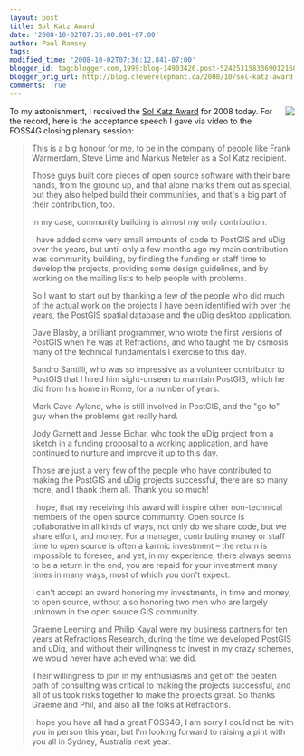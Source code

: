 ```yaml
---
layout: post
title: Sol Katz Award
date: '2008-10-02T07:35:00.001-07:00'
author: Paul Ramsey
tags: 
modified_time: '2008-10-02T07:36:12.841-07:00'
blogger_id: tag:blogger.com,1999:blog-14903426.post-5242531583369012168
blogger_orig_url: http://blog.cleverelephant.ca/2008/10/sol-katz-award.html
comments: True
---
```


<img src="http://www.oscar-awards.deepthi.com/images/oscar-award.gif" style="float:right; padding-bottom:6px;" /> To my astonishment, I received the [Sol Katz Award](http://www.osgeo.org/solkatz) for 2008 today.  For the record, here is the acceptance speech I gave via video to the FOSS4G closing plenary session:

<blockquote>This is a big honour for me, to be in the company of people like Frank Warmerdam, Steve Lime and Markus Neteler as a Sol Katz recipient. 

Those guys built core pieces of open source software with their bare hands, from the ground up, and that alone marks them out as special, but they also helped build their communities, and that's a big part of their contribution, too.

In my case, community building is almost my only contribution.  

I have added some very small amounts of code to PostGIS and uDig over the years, but until only a few months ago my main contribution was community building, by finding the funding or staff time to develop the projects, providing some design guidelines, and by working on the mailing lists to help people with problems. 

So I want to start out by thanking a few of the people who did much of the actual work on the projects I have been identified with over the years, the PostGIS spatial database and the uDig desktop application.  

Dave Blasby, a brilliant programmer, who wrote the first versions of PostGIS when he was at Refractions, and who taught me by osmosis many of the technical fundamentals I exercise to this day.

Sandro Santilli, who was so impressive as a volunteer contributor to PostGIS that I hired him sight-unseen to maintain PostGIS, which he did from his home in Rome, for a number of years.

Mark Cave-Ayland, who is still involved in PostGIS, and the "go to" guy when the problems get really hard.

Jody Garnett and Jesse Eichar, who took the uDig project from a sketch in a funding proposal to a working application, and have continued to nurture and improve it up to this day.

Those are just a very few of the people who have contributed to making the PostGIS and uDig projects successful, there are so many more, and I thank them all. Thank you so much!

I hope, that my receiving this award will inspire other non-technical members of the open source community. Open source is collaborative in all kinds of ways, not only do we share code, but we share effort, and money. For a manager, contributing money or staff time to open source is often a karmic investment &ndash; the return is impossible to foresee, and yet, in my experience, there always seems to be a return in the end, you are repaid for your investment many times in many ways, most of which you don't expect.

I can't accept an award honoring my investments, in time and money, to open source, without also honoring two men who are largely unknown in the open source GIS community.

Graeme Leeming and Philip Kayal were my business partners for ten years at Refractions Research, during the time we developed PostGIS and uDig, and without their willingness to invest in my crazy schemes, we would never have achieved what we did.  

Their willingness to join in my enthusiasms and get off the beaten path of consulting was critical to making the projects successful, and all of us took risks together to make the projects great.  So thanks Graeme and Phil, and also all the folks at Refractions.

I hope you have all had a great FOSS4G, I am sorry I could not be with you in person this year, but I'm looking forward to raising a pint with you all in Sydney, Australia next year.</blockquote>

&nbsp;